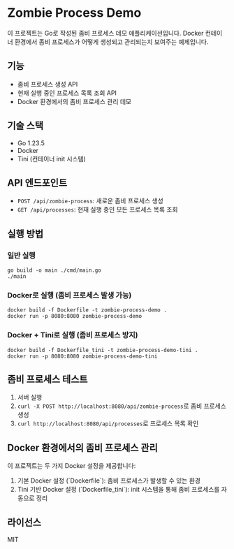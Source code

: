 # Zombie Process Demo

이 프로젝트는 Go로 작성된 좀비 프로세스 데모 애플리케이션입니다. Docker 컨테이너 환경에서 좀비 프로세스가 어떻게 생성되고 관리되는지 보여주는 예제입니다.

## 기능

- 좀비 프로세스 생성 API
- 현재 실행 중인 프로세스 목록 조회 API
- Docker 환경에서의 좀비 프로세스 관리 데모

## 기술 스택

- Go 1.23.5
- Docker
- Tini (컨테이너 init 시스템)

## API 엔드포인트

- `POST /api/zombie-process`: 새로운 좀비 프로세스 생성
- `GET /api/processes`: 현재 실행 중인 모든 프로세스 목록 조회

## 실행 방법

### 일반 실행

```
go build -o main ./cmd/main.go
./main
```

### Docker로 실행 (좀비 프로세스 발생 가능)

```
docker build -f Dockerfile -t zombie-process-demo .
docker run -p 8080:8080 zombie-process-demo
```

### Docker + Tini로 실행 (좀비 프로세스 방지)

```
docker build -f Dockerfile_tini -t zombie-process-demo-tini .
docker run -p 8080:8080 zombie-process-demo-tini
```

## 좀비 프로세스 테스트

1. 서버 실행
2. `curl -X POST http://localhost:8080/api/zombie-process`로 좀비 프로세스 생성
3. `curl http://localhost:8080/api/processes`로 프로세스 목록 확인

## Docker 환경에서의 좀비 프로세스 관리

이 프로젝트는 두 가지 Docker 설정을 제공합니다:

1. 기본 Docker 설정 (\`Dockerfile\`): 좀비 프로세스가 발생할 수 있는 환경
2. Tini 기반 Docker 설정 (\`Dockerfile_tini\`): init 시스템을 통해 좀비 프로세스를 자동으로 정리

## 라이선스

MIT
